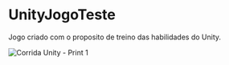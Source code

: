 # UnityJogoTeste
Jogo criado com o proposito de treino das habilidades do Unity.

![Corrida Unity - Print 1](https://github.com/MuPeu/UnityJogoTeste/assets/160954457/20963f46-1a9e-4b4a-b823-a1670184cd55)
